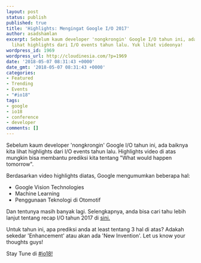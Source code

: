 ```yaml
---
layout: post
status: publish
published: true
title: 'Highlights: Mengingat Google I/O 2017'
author: asadshamlan
excerpt: Sebelum kaum developer 'nongkrongin' Google I/O tahun ini, ada baiknya kita
  lihat highlights dari I/O events tahun lalu. Yuk lihat videonya!
wordpress_id: 1969
wordpress_url: http://cloudinesia.com/?p=1969
date: '2018-05-07 08:31:43 +0000'
date_gmt: '2018-05-07 08:31:43 +0000'
categories:
- Featured
- Trending
- Events
- "#io18"
tags:
- google
- io18
- conference
- developer
comments: []
---
```

<p>Sebelum kaum developer 'nongkrongin' Google I/O tahun ini, ada baiknya kita lihat highlights dari I/O events tahun lalu. Highlights video di atas mungkin bisa membantu prediksi kita tentang "What would happen tomorrow".</p>
<p>Berdasarkan video highlights diatas, Google mengumumkan beberapa hal:</p>
<ul>
<li>Google Vision Technologies</li>
<li>Machine Learning</li>
<li>Penggunaan Teknologi di Otomotif</li>
</ul>
<p>Dan tentunya masih banyak lagi. Selengkapnya, anda bisa cari tahu lebih lanjut tentang recap I/O tahun 2017 di <a href="https://events.google.com/io2017/recap/">sini.</a></p>
<p>Untuk tahun ini, apa prediksi anda at least tentang 3 hal di atas? Adakah sekedar 'Enhancement' atau akan ada 'New Invention'. Let us know your thoughts guys!</p>
<p>Stay Tune di <a href="https://cloudinesia.com/category/google-io-2018/" target="_blank" rel="noopener">#io18!</a></p>

